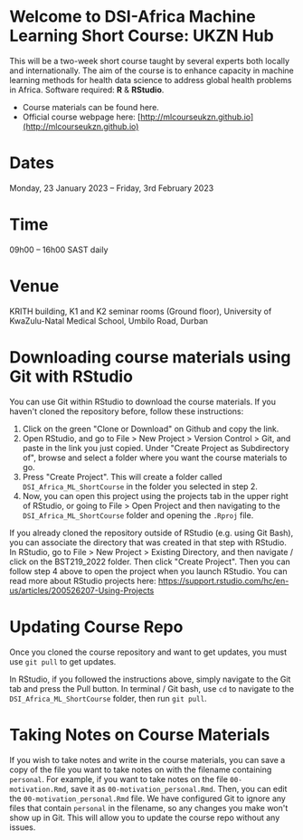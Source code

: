 # Welcome to DSI-Africa Machine Learning Short Course: UKZN Hub

This will be a two-week short course taught by several experts both locally and internationally. The aim of the course is to
enhance capacity in machine learning methods for health data science to address global health problems in Africa.
Software required: **R** & **RStudio**.

* Course materials can be found here. 
* Official course webpage here: [http://mlcourseukzn.github.io](http://mlcourseukzn.github.io)


# Dates
Monday, 23 January 2023 – Friday, 3rd February 2023

# Time
09h00 – 16h00 SAST daily

# Venue
KRITH building, K1 and K2 seminar rooms (Ground floor), University of KwaZulu-Natal Medical School, Umbilo Road, Durban



# Downloading course materials using Git with RStudio

You can use Git within RStudio to download the course materials. If you
haven't cloned the repository before, follow these instructions:

1. Click on the green "Clone or Download" on Github and copy the link.
2. Open RStudio, and go to File > New Project > Version Control > Git,
and paste in the link you just copied. Under "Create Project as
Subdirectory of", browse and select a folder where you want the course
materials to go.
3. Press "Create Project". This will create a folder called `DSI_Africa_ML_ShortCourse`
in the folder you selected in step 2.
4. Now, you can open this project using the projects tab in the upper
right of RStudio, or going to File > Open Project and then navigating
to the `DSI_Africa_ML_ShortCourse` folder and opening the `.Rproj` file.

If you already cloned the repository outside of RStudio (e.g. using
Git Bash), you can associate the directory that was created in that
step with RStudio. In RStudio, go to File > New Project > Existing Directory, and then navigate / click on the BST219_2022 folder. Then click
"Create Project". Then you can follow step 4 above to open the project
when you launch RStudio. You can read more about RStudio projects here:
https://support.rstudio.com/hc/en-us/articles/200526207-Using-Projects

# Updating Course Repo

Once you cloned the course repository and want to get updates, you must
use `git pull` to get updates.

In RStudio, if you followed the instructions above, simply navigate
to the Git tab and press the Pull button. In terminal / Git bash, use
`cd` to navigate to the `DSI_Africa_ML_ShortCourse` folder, then run `git pull`.


# Taking Notes on Course Materials

If you wish to take notes and write in the course materials, you can
save a copy of the file you want to take notes on with the filename
containing `personal`. For example, if you want to take notes on the
file `00-motivation.Rmd`, save it as `00-motivation_personal.Rmd`. Then,
you can edit the `00-motivation_personal.Rmd` file. We have configured
Git to ignore any files that contain `personal` in the filename, so any changes you make won't show up in Git. This will
allow you to update the course repo without any issues.
